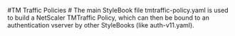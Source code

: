 #TM Traffic Policies #
The main StyleBook file tmtraffic-policy.yaml is used to build a NetScaler TMTraffic Policy, which can then be bound to an authentication vserver by other StyleBooks (like auth-v11.yaml).
